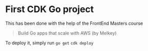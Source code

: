 # First CDK Go project
This has been done with the help of the FrontEnd Masters course
> Build Go apps that scale with AWS (by Melkey)

To deploy it, simply run
`go get`
`cdk deploy`
